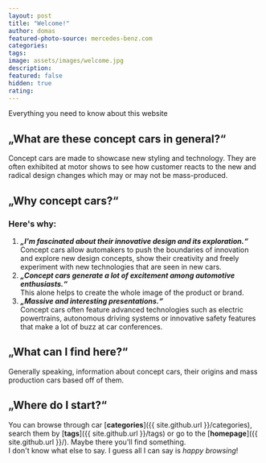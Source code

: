 ```yaml
---
layout: post
title: "Welcome!"
author: domas
featured-photo-source: mercedes-benz.com
categories:
tags:
image: assets/images/welcome.jpg
description:
featured: false
hidden: true
rating:
---
```


Everything you need to know about this website

## „What are these concept cars in general?“

Concept cars are made to showcase new styling and technology. They are often exhibited at motor shows to see how customer reacts to the new and radical design changes which may or may not be mass-produced.

## „Why concept cars?“

### Here's why:
1. ***„I'm fascinated about their innovative design and its exploration.“***\
    Concept cars allow automakers to push the boundaries of innovation and explore new design concepts, show their creativity and freely experiment with new technologies that are seen in new cars.
2. ***„Concept cars generate a lot of excitement among automotive enthusiasts.“***\
    This alone helps to create the whole image of the product or brand. 
3. ***„Massive and interesting presentations.“***\
    Concept cars often feature advanced technologies such as electric powertrains, autonomous driving systems or innovative safety features that make a lot of buzz at car conferences.

## „What can I find here?“

Generally speaking, information about concept cars, their origins and mass production cars based off of them.

## „Where do I start?“

You can browse through car [**categories**]({{ site.github.url }}/categories), search them by [**tags**]({{ site.github.url }}/tags) or go to the [**homepage**]({{ site.github.url }}/). Maybe there you'll find something.\
I don't know what else to say. I guess all I can say is *happy browsing*!